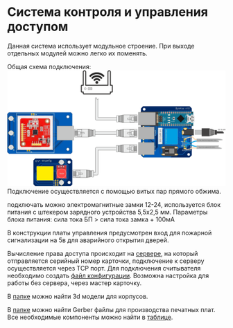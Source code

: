 # Система контроля и управления доступом
Данная система использует модульное строение. При выходе отдельных модулей можно легко их поменять. 

Общая схема подключения:
![общая схема подключения](images/assamble.png)
Подключение осуществляется с помощью витых пар прямого обжима. 

подключать можно электромагнитные замки 12-24, используется блок питания с штекером зарядного устройства 5,5x2,5 мм. 
Параметры блока питания: сила тока БП > сила тока замка + 100мА

В конструкции платы управления предусмотрен вход для пожарной сигнализации на 5в для аварийного открытия дверей.


Вычисление права доступа происходит на [сервере](), на который отправляется серийный номер карточки, подключение к серверу осуществляется через TCP порт. Для подключения считывателя необходимо создать [файл конфигурации](). Возможна настройка для работы без сервера, через мастер карточку.

В [папке]() можно найти 3d модели для корпусов.

В [папке]() можно найти Gerber файлы для производства печатных плат.
Все необходимые компоненты можно найти в [таблице](Parts.xlms).
